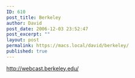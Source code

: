 ```yaml
---
ID: 610
post_title: Berkeley
author: David
post_date: 2006-12-03 23:52:47
post_excerpt: ""
layout: post
permalink: https://macs.local/david/berkeley/
published: true
---
```

<a href="http://webcast.berkeley.edu/">http://webcast.berkeley.edu/</a>